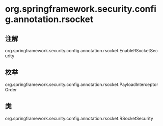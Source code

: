 # org.springframework.security.config.annotation.rsocket

## 注解

org.springframework.security.config.annotation.rsocket.EnableRSocketSecurity

## 枚举

org.springframework.security.config.annotation.rsocket.PayloadInterceptorOrder

## 类

org.springframework.security.config.annotation.rsocket.RSocketSecurity




